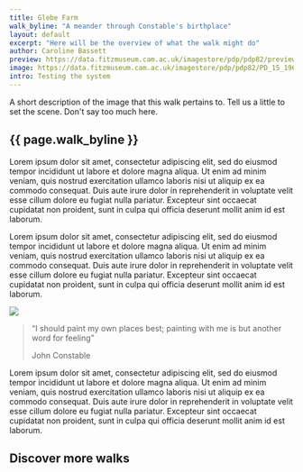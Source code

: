 ```yaml
---
title: Glebe Farm
walk_byline: "A meander through Constable's birthplace"
layout: default
excerpt: "Here will be the overview of what the walk might do"
author: Caroline Bassett
preview: https://data.fitzmuseum.cam.ac.uk/imagestore/pdp/pdp82/preview_PD_15_1968_201501_adn21_dc2.jpg
image: https://data.fitzmuseum.cam.ac.uk/imagestore/pdp/pdp82/PD_15_1968_201501_adn21_dc2.jpg
intro: Testing the system
---
```

<article class="bg-white">
    <div class="vh-75 cover bg-center" style="background-image: url(https://data.fitzmuseum.cam.ac.uk/imagestore/portfolio/F25982D9_7CB9_CFFF_028E_8BBFC531887C/588/729/large_P_1489_R_mas.jpg);"></div>
    <div class="ph4 ph5-m ph6-l">
      <div class="pv5 f4 f2-ns measure center">
        <p class="db lh-copy black-70 serif fw1 mv0 f4 f3-m f2-l measure baskerville">
          A short description of the image that this walk pertains to. Tell us a little to set the scene.
    Don't say too much here.
        </p>
      </div>
      <div class="cf mw8 center">
        <div class='fl w-33 w-50-m w-33-l pr2 pr2-l'>
          <div class="pv6 grow cover bg-center" style="background: url({{page.preview}});"></div>
        </div>
        <div class='fl w-33 w-50-m w-33-l ph3 pr0-m ph3-l'>
          <div class="pv6 grow cover bg-center" style="background-image: url({{page.preview}});"></div>
        </div>
        <div class='fl w-33 w-100-m w-33-l pl2 pl0-m pl2-l mt4-m'>
          <div class="pv6 grow cover bg-center" style="background-image: url({{page.preview}});"></div>
        </div>
      </div>
      <div class="measure f3 center mv5 black-70">
        <h1 class="fw6 f3 avenir">{{ page.walk_byline }}</h1>
        <p class="lh-copy measure f4 f3-ns black-70 baskerville">
Lorem ipsum dolor sit amet, consectetur adipiscing elit, sed do eiusmod tempor incididunt ut labore et dolore
magna aliqua. Ut enim ad minim veniam, quis nostrud exercitation ullamco laboris nisi ut aliquip ex ea commodo
consequat. Duis aute irure dolor in reprehenderit in voluptate velit esse cillum dolore eu fugiat nulla pariatur.
Excepteur sint occaecat cupidatat non proident, sunt in culpa qui officia deserunt mollit anim id est laborum.
        </p>
        <p class="lh-copy measure f4 f3-ns black-70 baskerville">
Lorem ipsum dolor sit amet, consectetur adipiscing elit, sed do eiusmod tempor incididunt ut labore et dolore
magna aliqua. Ut enim ad minim veniam, quis nostrud exercitation ullamco laboris nisi ut aliquip ex ea commodo
consequat. Duis aute irure dolor in reprehenderit in voluptate velit esse cillum dolore eu fugiat nulla pariatur.
Excepteur sint occaecat cupidatat non proident, sunt in culpa qui officia deserunt mollit anim id est laborum.
        </p>
      </div>
      <img src="https://fitz-cms-images.s3.eu-west-2.amazonaws.com/pd_222_1961.jpeg" class="db w-100"/>
      <blockquote class="mh0 pr0 mt5">
        <p class="f2 f1-l fw1 mv0 tc lh-title baskerville berry fw4">
          “I should paint my own places best; painting with me is but another word for feeling”
        </p>
        <p class="tc f6 gray">
          John Constable
        </p>
      </blockquote>
      <div class="measure f4 f3-ns center mv5 black-70">
        <p class="lh-copy measure f3 black-70 baskerville">
Lorem ipsum dolor sit amet, consectetur adipiscing elit, sed do eiusmod tempor incididunt ut labore et dolore
magna aliqua. Ut enim ad minim veniam, quis nostrud exercitation ullamco laboris nisi ut aliquip ex ea commodo
consequat. Duis aute irure dolor in reprehenderit in voluptate velit esse cillum dolore eu fugiat nulla pariatur.
Excepteur sint occaecat cupidatat non proident, sunt in culpa qui officia deserunt mollit anim id est laborum.        </p>
      </div>
    </div>
  </article>
  <section class="cf mt5 pv5 bt b--black-05 ph6-l">
    <h1 class="tc f5  fw6 tracked mb4 avenir">Discover more walks</h1>
    <a href="#0" class="fl w-third w-25-ns border-box overflow-hidden ba bw2 white" title="">
      <div class="grow cover bg-center pv5 pv6-l" style="background-image:url(https://fitz-cms-images.s3.eu-west-2.amazonaws.com/pd_24_1981_201811_mfj22_dc2.jpg);"></div>
    </a>
    <a href="#0" class="fl w-third w-25-ns border-box overflow-hidden  ba bw2 white" title="">
      <div class="grow cover bg-top pv5 pv6-l" style="background-image:url(https://fitz-cms-images.s3.eu-west-2.amazonaws.com/pd_2_1953.jpeg);"></div>
    </a>
    <a href="#0" class="fl w-third w-25-ns border-box overflow-hidden ba bw2 white" title="">
      <div class="grow cover bg-top pv5 pv6-l" style="background-image:url(https://fitz-cms-images.s3.eu-west-2.amazonaws.com/arton1536-50c1f-1.jpeg);"></div>
    </a>
    <a href="#0" class="fl w-100 w-25-ns border-box overflow-hidden ba bw2 white" title="">
      <div class="grow cover bg-top pv5 pv6-l" style="background-image:url(https://fitz-cms-images.s3.eu-west-2.amazonaws.com/arton1515-92dc1.jpeg);"></div>
    </a>
    <a href="#0" class="fl w-50 border-box overflow-hidden ba bw2 white" title="">
      <div class="grow cover bg-center pv5 pv7-l" style="background-image:url(https://fitz-cms-images.s3.eu-west-2.amazonaws.com/arton1501-cf2af.jpeg);"></div>
    </a>
    <a href="#0" class="fl w-50 border-box overflow-hidden ba bw2 white" title="">
      <div class="grow cover bg-center pv5 pv7-l" style="background-image:url(https://fitz-cms-images.s3.eu-west-2.amazonaws.com/the_roman_theater_at_taormina_2004.166.33.jpeg);"></div>
    </a>
  </section>
